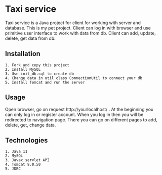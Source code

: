 # Taxi service

Taxi service is a Java project for client for working with server and database. This is my pet project. 
Client can log in with browser and use primitive user interface to work with data from db. Client can add, update, 
delete, get data from db.

## Installation

```
1. Fork and copy this project
2. Install MySQL
3. Use init_db.sql to create db
4. Change data in util class ConnectionUtil to connect your db
5. Install Tomcat and run the server
```

## Usage

Open browser, go on request http://yourlocalhost/ . At the beginning you can only log in or register account. 
When you log in then you will be redirected to navigation page. There you can go on different pages to add, delete, 
get, change data.

## Technologies
```
1. Java 11
2. MySQL
3. Javax servlet API
4. Tomcat 9.0.50
5. JDBC
```
